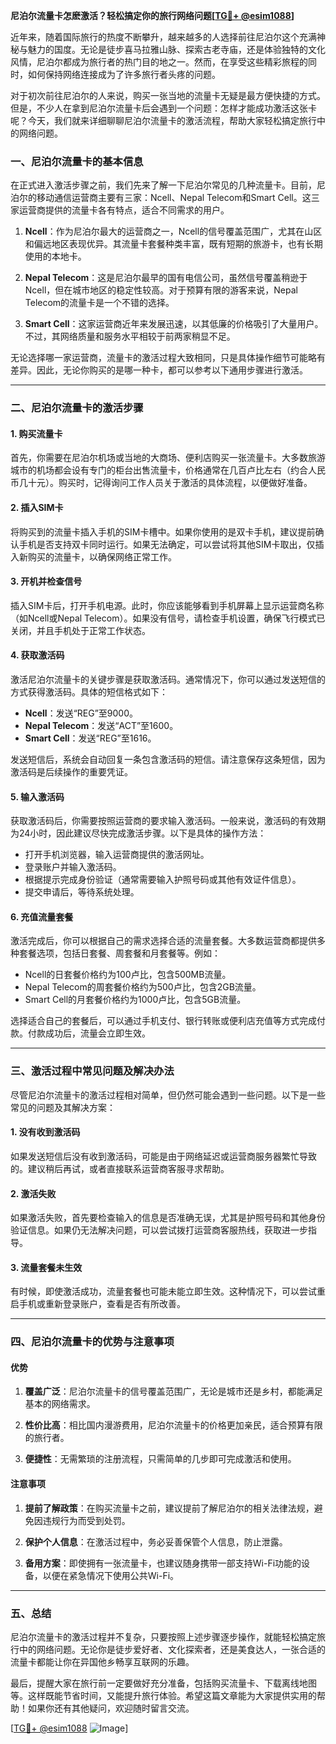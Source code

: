 **尼泊尔流量卡怎麽激活？轻松搞定你的旅行网络问题[[TG💪+ @esim1088](https://t.me/s/esim1088)]**

近年来，随着国际旅行的热度不断攀升，越来越多的人选择前往尼泊尔这个充满神秘与魅力的国度。无论是徒步喜马拉雅山脉、探索古老寺庙，还是体验独特的文化风情，尼泊尔都成为旅行者的热门目的地之一。然而，在享受这些精彩旅程的同时，如何保持网络连接成为了许多旅行者头疼的问题。

对于初次前往尼泊尔的人来说，购买一张当地的流量卡无疑是最方便快捷的方式。但是，不少人在拿到尼泊尔流量卡后会遇到一个问题：怎样才能成功激活这张卡呢？今天，我们就来详细聊聊尼泊尔流量卡的激活流程，帮助大家轻松搞定旅行中的网络问题。

### 一、尼泊尔流量卡的基本信息

在正式进入激活步骤之前，我们先来了解一下尼泊尔常见的几种流量卡。目前，尼泊尔的移动通信运营商主要有三家：Ncell、Nepal Telecom和Smart Cell。这三家运营商提供的流量卡各有特点，适合不同需求的用户。

1. **Ncell**：作为尼泊尔最大的运营商之一，Ncell的信号覆盖范围广，尤其在山区和偏远地区表现优异。其流量卡套餐种类丰富，既有短期的旅游卡，也有长期使用的本地卡。
   
2. **Nepal Telecom**：这是尼泊尔最早的国有电信公司，虽然信号覆盖稍逊于Ncell，但在城市地区的稳定性较高。对于预算有限的游客来说，Nepal Telecom的流量卡是一个不错的选择。

3. **Smart Cell**：这家运营商近年来发展迅速，以其低廉的价格吸引了大量用户。不过，其网络质量和服务水平相较于前两家稍显不足。

无论选择哪一家运营商，流量卡的激活过程大致相同，只是具体操作细节可能略有差异。因此，无论你购买的是哪一种卡，都可以参考以下通用步骤进行激活。

---

### 二、尼泊尔流量卡的激活步骤

#### 1. 购买流量卡

首先，你需要在尼泊尔机场或当地的大商场、便利店购买一张流量卡。大多数旅游城市的机场都会设有专门的柜台出售流量卡，价格通常在几百卢比左右（约合人民币几十元）。购买时，记得询问工作人员关于激活的具体流程，以便做好准备。

#### 2. 插入SIM卡

将购买到的流量卡插入手机的SIM卡槽中。如果你使用的是双卡手机，建议提前确认手机是否支持双卡同时运行。如果无法确定，可以尝试将其他SIM卡取出，仅插入新购买的流量卡，以确保网络正常工作。

#### 3. 开机并检查信号

插入SIM卡后，打开手机电源。此时，你应该能够看到手机屏幕上显示运营商名称（如Ncell或Nepal Telecom）。如果没有信号，请检查手机设置，确保飞行模式已关闭，并且手机处于正常工作状态。

#### 4. 获取激活码

激活尼泊尔流量卡的关键步骤是获取激活码。通常情况下，你可以通过发送短信的方式获得激活码。具体的短信格式如下：

- **Ncell**：发送“REG”至9000。
- **Nepal Telecom**：发送“ACT”至1600。
- **Smart Cell**：发送“REG”至1616。

发送短信后，系统会自动回复一条包含激活码的短信。请注意保存这条短信，因为激活码是后续操作的重要凭证。

#### 5. 输入激活码

获取激活码后，你需要按照运营商的要求输入激活码。一般来说，激活码的有效期为24小时，因此建议尽快完成激活步骤。以下是具体的操作方法：

- 打开手机浏览器，输入运营商提供的激活网址。
- 登录账户并输入激活码。
- 根据提示完成身份验证（通常需要输入护照号码或其他有效证件信息）。
- 提交申请后，等待系统处理。

#### 6. 充值流量套餐

激活完成后，你可以根据自己的需求选择合适的流量套餐。大多数运营商都提供多种套餐选项，包括日套餐、周套餐和月套餐等。例如：

- Ncell的日套餐价格约为100卢比，包含500MB流量。
- Nepal Telecom的周套餐价格约为500卢比，包含2GB流量。
- Smart Cell的月套餐价格约为1000卢比，包含5GB流量。

选择适合自己的套餐后，可以通过手机支付、银行转账或便利店充值等方式完成付款。付款成功后，流量会立即生效。

---

### 三、激活过程中常见问题及解决办法

尽管尼泊尔流量卡的激活过程相对简单，但仍然可能会遇到一些问题。以下是一些常见的问题及其解决方案：

#### 1. 没有收到激活码

如果发送短信后没有收到激活码，可能是由于网络延迟或运营商服务器繁忙导致的。建议稍后再试，或者直接联系运营商客服寻求帮助。

#### 2. 激活失败

如果激活失败，首先要检查输入的信息是否准确无误，尤其是护照号码和其他身份验证信息。如果仍无法解决问题，可以尝试拨打运营商客服热线，获取进一步指导。

#### 3. 流量套餐未生效

有时候，即使激活成功，流量套餐也可能未能立即生效。这种情况下，可以尝试重启手机或重新登录账户，查看是否有所改善。

---

### 四、尼泊尔流量卡的优势与注意事项

#### 优势

1. **覆盖广泛**：尼泊尔流量卡的信号覆盖范围广，无论是城市还是乡村，都能满足基本的网络需求。
   
2. **性价比高**：相比国内漫游费用，尼泊尔流量卡的价格更加亲民，适合预算有限的旅行者。

3. **便捷性**：无需繁琐的注册流程，只需简单的几步即可完成激活和使用。

#### 注意事项

1. **提前了解政策**：在购买流量卡之前，建议提前了解尼泊尔的相关法律法规，避免因违规行为而受到处罚。

2. **保护个人信息**：在激活过程中，务必妥善保管个人信息，防止泄露。

3. **备用方案**：即使拥有一张流量卡，也建议随身携带一部支持Wi-Fi功能的设备，以便在紧急情况下使用公共Wi-Fi。

---

### 五、总结

尼泊尔流量卡的激活过程并不复杂，只要按照上述步骤逐步操作，就能轻松搞定旅行中的网络问题。无论你是徒步爱好者、文化探索者，还是美食达人，一张合适的流量卡都能让你在异国他乡畅享互联网的乐趣。

最后，提醒大家在旅行前一定要做好充分准备，包括购买流量卡、下载离线地图等。这样既能节省时间，又能提升旅行体验。希望这篇文章能为大家提供实用的帮助！如果你还有其他疑问，欢迎随时留言交流。

[[TG💪+ @esim1088](https://t.me/s/esim1088) ![Image](https://i.postimg.cc/4NQfJmqS/Snipaste-2025-05-13-00-14-12.png)]